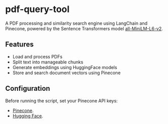 # pdf-query-tool
A PDF processing and similarity search engine using LangChain and Pinecone, powered by the Sentence Transformers model [all-MiniLM-L6-v2](https://huggingface.co/sentence-transformers/all-MiniLM-L6-v2).

## Features

- Load and process PDFs
- Split text into manageable chunks
- Generate embeddings using HuggingFace models
- Store and search document vectors using Pinecone

 ## Configuration
Before running the script, set your Pinecone API keys:

- [Pinecone](https://www.pinecone.io/).
- [Hugging Face](https://huggingface.co/).

